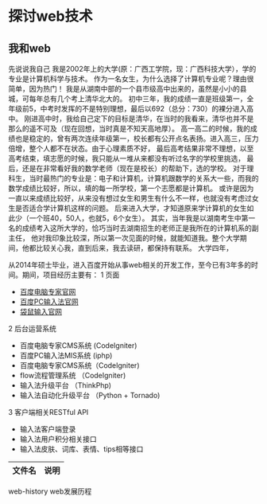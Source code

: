 # 探讨web技术
## 我和web
先说说我自己
我是2002年上的大学(原：广西工学院，现：广西科技大学），学的专业是计算机科学与技术。
作为一名女生，为什么选择了计算机专业呢？理由很简单，因为热门！
我是从湖南中部的一个县市级高中出来的，虽然是小小的县城，可每年总有几个考上清华北大的。
初中三年，我的成绩一直是班级第一，全年级前5，中考时发挥的不是特别理想，最后以692（总分：730）的裸分进入高中。
刚进高中时，我给自己定下的目标是清华，在当时的我看来，清华也并不是那么的遥不可及（现在回想，当时真是不知天高地厚）。
高一高二的时候，我的成绩也是稳定的，曾有两次连续年级第一，校长都有公开点名表扬。进入高三，压力倍增，整个人都不在状态。由于心理素质不好，
最后高考结果非常不理想，以至高考结束，填志愿的时候，我只能从一堆从来都没有听过名字的学校里挑选，
最后，还是在非常看好我的数学老师（现在是校长）的帮助下，选的学校。
对于理科生，当时最热门的专业是：电子和计算机，计算机跟数学的关系大一些，而我的数学成绩比较好，所以，填的每一所学校，第一个志愿都是计算机。
或许是因为一直以来成绩比较好，从来没有想过女生和男生有什么不一样，也就没有考虑过女生是否适合学计算机这样的问题。
后来进入大学，才知道原来学计算机的女生如此少（一个班40，50人，也就5，6个女生）。
其实，当年我是以湖南考生中第一名的成绩考入这所大学的，恰巧当时去湖南招生的老师正是我所在的计算机系的副主任，
他对我印象比较深，所以第一次见面的时候，就能知道我。整个大学期间，他都比较关心我，直到后来，我去读研，都保持有联系。
大学四年，

从2014年硕士毕业，进入百度开始从事web相关的开发工作，至今已有3年多的时间。期间，项目经历主要有：
1 页面
* [百度电脑专家官网](http://zj.baidu.com/)
* [百度PC输入法官网](https://shurufa.baidu.com/)
* [袋鼠输入官网](http://daishu.baidu.com/)

2 后台运营系统
* 百度电脑专家CMS系统 (CodeIgniter)
* 百度PC输入法MIS系统 (iphp)
* 百度电脑专家CMS系统（CodeIgniter)
* flow流程管理系统 （CodeIgniter)
* 输入法升级平台 （ThinkPhp)
* 输入法自动化升级平台 （Python + Tornado)

3 客户端相关RESTful API
* 输入法客户端登录  
* 输入法用户积分相关接口 
* 输入法皮肤、词库、表情、tips相等接口

文件名 |说明  
------------ | ---------- 
web-history   web发展历程
